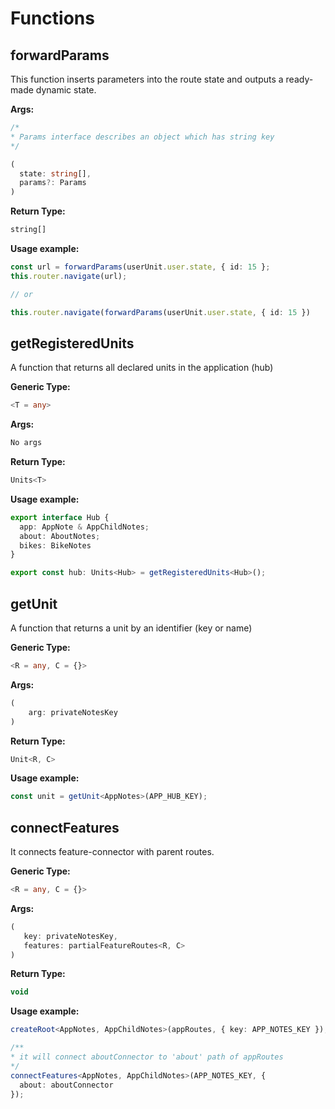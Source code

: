 # Functions

## forwardParams

This function inserts parameters into the route state and outputs a ready-made dynamic state.

**Args:**

```typescript
/*
* Params interface describes an object which has string key
*/

(
  state: string[],
  params?: Params
)
```

** Return Type:**

```typescript
string[]
```

**Usage example:**

```typescript
const url = forwardParams(userUnit.user.state, { id: 15 };
this.router.navigate(url);

// or

this.router.navigate(forwardParams(userUnit.user.state, { id: 15 })

```

## getRegisteredUnits

A function that returns all declared units in the application \(hub\)

**Generic Type:**

```typescript
<T = any>
```

**Args:**

```typescript
No args
```

 **Return Type:**

```typescript
Units<T>
```

**Usage example:**

```typescript
export interface Hub {
  app: AppNote & AppChildNotes;
  about: AboutNotes;
  bikes: BikeNotes
}

export const hub: Units<Hub> = getRegisteredUnits<Hub>();
```

## getUnit

A function that returns a unit by an identifier \(key or name\)

**Generic Type:**

```typescript
<R = any, C = {}>
```

**Args:**

```typescript
(
    arg: privateNotesKey
)
```

 **Return Type:**

```typescript
Unit<R, C>
```

**Usage example:**

```typescript
const unit = getUnit<AppNotes>(APP_HUB_KEY);
```

## connectFeatures

It connects feature-connector with parent routes.

**Generic Type:**

```typescript
<R = any, C = {}>
```

**Args:**

```typescript
(
   key: privateNotesKey,
   features: partialFeatureRoutes<R, C>
)
```

 **Return Type:**

```typescript
void
```

**Usage example:**

```typescript
createRoot<AppNotes, AppChildNotes>(appRoutes, { key: APP_NOTES_KEY });

/**
* it will connect aboutConnector to 'about' path of appRoutes
*/
connectFeatures<AppNotes, AppChildNotes>(APP_NOTES_KEY, {
  about: aboutConnector
});
```

